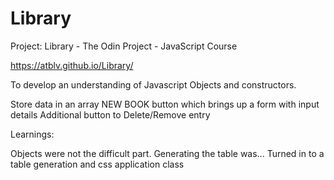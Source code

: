 # Library
Project: Library - The Odin Project - JavaScript Course

https://atblv.github.io/Library/

To develop an understanding of Javascript Objects and constructors.

Store data in an array
NEW BOOK button which brings up a form with input details
Additional button to Delete/Remove entry


Learnings:

Objects were not the difficult part. Generating the table was...
Turned in to a table generation and css application class
